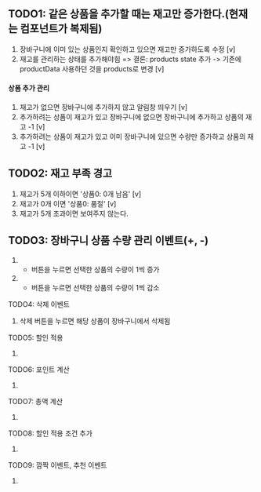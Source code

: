 ## TODO1: 같은 상품을 추가할 때는 재고만 증가한다.(현재는 컴포넌트가 복제됨)

1. 장바구니에 이미 있는 상품인지 확인하고 있으면 재고만 증가하도록 수정 [v]
2. 재고를 관리하는 상태를 추가해야힘
   => 결론: products state 추가 -> 기존에 productData 사용하던 것을 products로 변경 [v]

#### 상품 추가 관리

1. 재고가 없으면 장바구니에 추가하지 않고 알림창 띄우기 [v]
2. 추가하려는 상품이 재고가 있고 장바구니에 없으면 장바구니에 추가하고 상품의 재고 -1 [v]
3. 추가하려는 상품이 재고가 있고 이미 장바구니에 있으면 수량만 증가하고 상품의 재고 -1 [v]

## TODO2: 재고 부족 경고

1. 재고가 5개 이하이면 '상품0: 0개 남음' [v]
2. 재고가 0개 이면 '상품0: 품절' [v]
3. 재고가 5개 초과이면 보여주지 않는다.

## TODO3: 장바구니 상품 수량 관리 이벤트(+, -)

1. - 버튼을 누르면 선택한 상품의 수량이 1씩 증가
2. - 버튼을 누르면 선택한 상품의 수량이 1씩 감소

TODO4: 삭제 이벤트

1. 삭제 버튼을 누르면 해당 상품이 장바구니에서 삭제됨

TODO5: 할인 적용

1.

TODO6: 포인트 계산

1.

TODO7: 총액 계산

1.

TODO8: 할인 적용 조건 추가

1.

TODO9: 깜짝 이벤트, 추천 이벤트

1.
